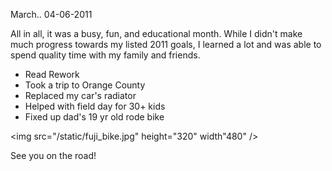 March..
04-06-2011

All in all, it was a busy, fun, and educational month. While I didn't make much progress towards my listed 2011 goals, I learned a lot and was able to spend quality time with my family and friends.

* Read Rework
* Took a trip to Orange County
* Replaced my car's radiator
* Helped with field day for 30+ kids
* Fixed up dad's 19 yr old rode bike

<img src="/static/fuji_bike.jpg" height="320" width"480" />

See you on the road!

